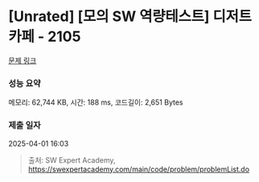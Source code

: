 # [Unrated] [모의 SW 역량테스트] 디저트 카페 - 2105 

[문제 링크](https://swexpertacademy.com/main/code/problem/problemDetail.do?contestProbId=AV5VwAr6APYDFAWu) 

### 성능 요약

메모리: 62,744 KB, 시간: 188 ms, 코드길이: 2,651 Bytes

### 제출 일자

2025-04-01 16:03



> 출처: SW Expert Academy, https://swexpertacademy.com/main/code/problem/problemList.do
